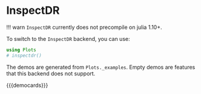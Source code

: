 # InspectDR

!!! warn
    `InspectDR` currently does not precompile on julia 1.10+.

To switch to the `InspectDR` backend, you can use:

```julia
using Plots
# inspectdr()
```

The demos are generated from `Plots._examples`. Empty demos are features that this backend does not support.

{{{democards}}}
